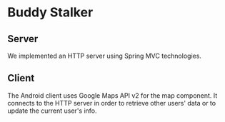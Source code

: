 Buddy Stalker
==================

Server
-----
We implemented an HTTP server using Spring MVC technologies. 

Client
------
The Android client uses Google Maps API v2 for the map component. It connects to the HTTP server in order to retrieve other users' data or to update the current user's info.
